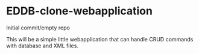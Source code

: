 # EDDB-clone-webapplication
Initial commit/empty repo

This will be a simple little webapplication that can handle CRUD commands with database and XML files.
